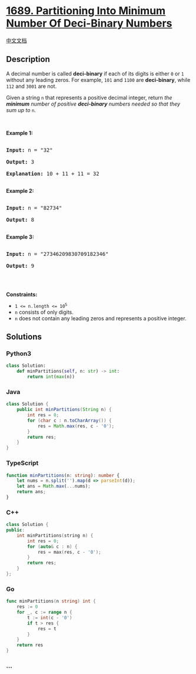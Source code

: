 # [1689. Partitioning Into Minimum Number Of Deci-Binary Numbers](https://leetcode.com/problems/partitioning-into-minimum-number-of-deci-binary-numbers)

[中文文档](/solution/1600-1699/1689.Partitioning%20Into%20Minimum%20Number%20Of%20Deci-Binary%20Numbers/README.md)

## Description

<p>A decimal number is called <strong>deci-binary</strong> if each of its digits is either <code>0</code> or <code>1</code> without any leading zeros. For example, <code>101</code> and <code>1100</code> are <strong>deci-binary</strong>, while <code>112</code> and <code>3001</code> are not.</p>

<p>Given a string <code>n</code> that represents a positive decimal integer, return <em>the <strong>minimum</strong> number of positive <strong>deci-binary</strong> numbers needed so that they sum up to </em><code>n</code><em>.</em></p>

<p>&nbsp;</p>

<p><strong>Example 1:</strong></p>

<pre>

<strong>Input:</strong> n = &quot;32&quot;

<strong>Output:</strong> 3

<strong>Explanation:</strong> 10 + 11 + 11 = 32

</pre>

<p><strong>Example 2:</strong></p>

<pre>

<strong>Input:</strong> n = &quot;82734&quot;

<strong>Output:</strong> 8

</pre>

<p><strong>Example 3:</strong></p>

<pre>

<strong>Input:</strong> n = &quot;27346209830709182346&quot;

<strong>Output:</strong> 9

</pre>

<p>&nbsp;</p>

<p><strong>Constraints:</strong></p>

<ul>
	<li><code>1 &lt;= n.length &lt;= 10<sup>5</sup></code></li>
	<li><code>n</code> consists of only digits.</li>
	<li><code>n</code> does not contain any leading zeros and represents a positive integer.</li>
</ul>

## Solutions

<!-- tabs:start -->

### **Python3**

```python
class Solution:
    def minPartitions(self, n: str) -> int:
        return int(max(n))
```

### **Java**

```java
class Solution {
    public int minPartitions(String n) {
        int res = 0;
        for (char c : n.toCharArray()) {
            res = Math.max(res, c - '0');
        }
        return res;
    }
}
```

### **TypeScript**

```ts
function minPartitions(n: string): number {
    let nums = n.split('').map(d => parseInt(d));
    let ans = Math.max(...nums);
    return ans;
}
```

### **C++**

```cpp
class Solution {
public:
    int minPartitions(string n) {
        int res = 0;
        for (auto& c : n) {
            res = max(res, c - '0');
        }
        return res;
    }
};
```

### **Go**

```go
func minPartitions(n string) int {
	res := 0
	for _, c := range n {
		t := int(c - '0')
		if t > res {
			res = t
		}
	}
	return res
}
```

### **...**

```

```

<!-- tabs:end -->
